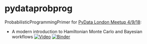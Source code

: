 # pydataprobprog

ProbabilisticProgrammingPrimer for [PyData London Meetup 4/9/18](https://www.meetup.com/PyData-London-Meetup/events/254003548/):

- A modern introduction to Hamiltonian Monte Carlo and Bayesian workflows [![Video](https://img.shields.io/badge/watch-YouTube-red.svg)](https://youtu.be/0kRytJZcHVw)
[![Binder](https://mybinder.org/badge_logo.svg)](https://mybinder.org/v2/gh/springcoil/pydataprobprog/master)
